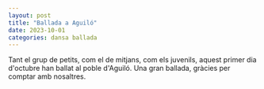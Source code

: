 ```yaml
---
layout: post
title: "Ballada a Aguiló"
date: 2023-10-01
categories: dansa ballada
---
```


Tant el grup de petits, com el de mitjans, com els juvenils, aquest primer dia d'octubre han ballat al poble d'Aguiló. Una gran ballada, gràcies per comptar amb nosaltres. 
